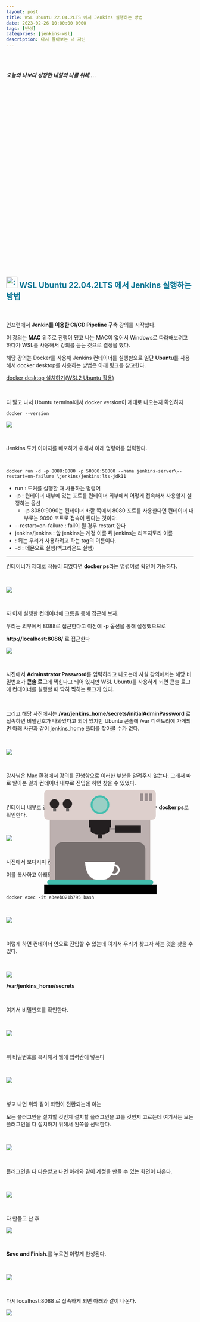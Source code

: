 ```yaml
---
layout: post
title: WSL Ubuntu 22.04.2LTS 에서 Jenkins 실행하는 방법
date: 2023-02-26 10:00:00 0000
tags: [반성]
categories: [jenkins-wsl]
description: 다시 돌아보는 내 자신
---
```


<br><br>

_**오늘의 나보다 성장한 내일의 나를 위해....**_

<br>

<br><br>

<style>
.containercoffee {
  width: 300px;
  height: 280px;
  position: relative;
  top: calc(50% - 140px);
  left: calc(50% - 150px);
}
.coffee-header {
  width: 100%;
  height: 80px;
  position: absolute;
  top: 0;
  left: 0;
  background-color: #ddcfcc;
  border-radius: 10px;
}
.coffee-header__buttons {
  width: 25px;
  height: 25px;
  position: absolute;
  top: 25px;
  background-color: #282323;
  border-radius: 50%;
}
.coffee-header__buttons::after {
  content: "";
  width: 8px;
  height: 8px;
  position: absolute;
  bottom: -8px;
  left: calc(50% - 4px);
  background-color: #615e5e;
}
.coffee-header__button-one {
  left: 15px;
}
.coffee-header__button-two {
  left: 50px;
}
.coffee-header__display {
  width: 50px;
  height: 50px;
  position: absolute;
  top: calc(50% - 25px);
  left: calc(50% - 25px);
  border-radius: 50%;
  background-color: #9acfc5;
  border: 5px solid #43beae;
  box-sizing: border-box;
}
.coffee-header__details {
  width: 8px;
  height: 20px;
  position: absolute;
  top: 10px;
  right: 10px;
  background-color: #9b9091;
  box-shadow: -12px 0 0 #9b9091, -24px 0 0 #9b9091;
}
.coffee-medium {
  width: 90%;
  height: 160px;
  position: absolute;
  top: 80px;
  left: calc(50% - 45%);
  background-color: #bcb0af;
}
.coffee-medium:before {
  content: "";
  width: 90%;
  height: 100px;
  background-color: #776f6e;
  position: absolute;
  bottom: 0;
  left: calc(50% - 45%);
  border-radius: 20px 20px 0 0;
}
.coffe-medium__exit {
  width: 60px;
  height: 20px;
  position: absolute;
  top: 0;
  left: calc(50% - 30px);
  background-color: #231f20;
}
.coffe-medium__exit::before {
  content: "";
  width: 50px;
  height: 20px;
  border-radius: 0 0 50% 50%;
  position: absolute;
  bottom: -20px;
  left: calc(50% - 25px);
  background-color: #231f20;
}
.coffe-medium__exit::after {
  content: "";
  width: 10px;
  height: 10px;
  position: absolute;
  bottom: -30px;
  left: calc(50% - 5px);
  background-color: #231f20;
}
.coffee-medium__arm {
  width: 70px;
  height: 20px;
  position: absolute;
  top: 15px;
  right: 25px;
  background-color: #231f20;
}
.coffee-medium__arm::before {
  content: "";
  width: 15px;
  height: 5px;
  position: absolute;
  top: 7px;
  left: -15px;
  background-color: #9e9495;
}
.coffee-medium__cup {
  width: 80px;
  height: 47px;
  position: absolute;
  bottom: 0;
  left: calc(50% - 40px);
  background-color: #FFF;
  border-radius: 0 0 70px 70px / 0 0 110px 110px;
}
.coffee-medium__cup::after {
  content: "";
  width: 20px;
  height: 20px;
  position: absolute;
  top: 6px;
  right: -13px;
  border: 5px solid #FFF;
  border-radius: 50%;
}
@keyframes liquid {
  0% {
    height: 0px;  
    opacity: 1;
  }
  5% {
    height: 0px;  
    opacity: 1;
  }
  20% {
    height: 62px;  
    opacity: 1;
  }
  95% {
    height: 62px;
    opacity: 1;
  }
  100% {
    height: 62px;
    opacity: 0;
  }
}
.coffee-medium__liquid {
  width: 6px;
  height: 63px;
  opacity: 0;
  position: absolute;
  top: 50px;
  left: calc(50% - 3px);
  background-color: #74372b;
  animation: liquid 4s 4s linear infinite;
}
.coffee-medium__smoke {
  width: 8px;
  height: 20px;
  position: absolute;  
  border-radius: 5px;
  background-color: #b3aeae;
}
@keyframes smokeOne {
  0% {
    bottom: 20px;
    opacity: 0;
  }
  40% {
    bottom: 50px;
    opacity: .5;
  }
  80% {
    bottom: 80px;
    opacity: .3;
  }
  100% {
    bottom: 80px;
    opacity: 0;
  }
}
@keyframes smokeTwo {
  0% {
    bottom: 40px;
    opacity: 0;
  }
  40% {
    bottom: 70px;
    opacity: .5;
  }
  80% {
    bottom: 80px;
    opacity: .3;
  }
  100% {
    bottom: 80px;
    opacity: 0;
  }
}
.coffee-medium__smoke-one {
  opacity: 0;
  bottom: 50px;
  left: 102px;
  animation: smokeOne 3s 4s linear infinite;
}
.coffee-medium__smoke-two {
  opacity: 0;
  bottom: 70px;
  left: 118px;
  animation: smokeTwo 3s 5s linear infinite;
}
.coffee-medium__smoke-three {
  opacity: 0;
  bottom: 65px;
  right: 118px;
  animation: smokeTwo 3s 6s linear infinite;
}
.coffee-medium__smoke-for {
  opacity: 0;
  bottom: 50px;
  right: 102px;
  animation: smokeOne 3s 5s linear infinite;
}
.coffee-footer {
  width: 95%;
  height: 15px;
  position: absolute;
  bottom: 25px;
  left: calc(50% - 47.5%);
  background-color: #41bdad;
  border-radius: 10px;
}
.coffee-footer::after {
  content: "";
  width: 106%;
  height: 26px;
  position: absolute;
  bottom: -25px;
  left: -8px;
  background-color: #000;
}
</style>

<div class="containercoffee">
    <div class="coffee-header">
      <div class="coffee-header__buttons coffee-header__button-one"></div>
      <div class="coffee-header__buttons coffee-header__button-two"></div>
      <div class="coffee-header__display"></div>
      <div class="coffee-header__details"></div>
    </div>
    <div class="coffee-medium">
      <div class="coffe-medium__exit"></div>
      <div class="coffee-medium__arm"></div>
      <div class="coffee-medium__liquid"></div>
      <div class="coffee-medium__smoke coffee-medium__smoke-one"></div>
      <div class="coffee-medium__smoke coffee-medium__smoke-two"></div>
      <div class="coffee-medium__smoke coffee-medium__smoke-three"></div>
      <div class="coffee-medium__smoke coffee-medium__smoke-for"></div>
      <div class="coffee-medium__cup"></div>
    </div>
    <div class="coffee-footer"></div>
</div>

<br><br><br><br>

<h2 style="color:#107896;  font-weight:bold">

<br>

<img class="emoji" title=":pushpin:" alt=":pushpin:" src="https://github.githubassets.com/images/icons/emoji/unicode/270f.png" height="30" width="30"> WSL Ubuntu 22.04.2LTS 에서 Jenkins 실행하는 방법
</h2>

<br>

인프런에서 **Jenkin를 이용한 CI/CD Pipeline 구축** 강의를 시작했다.

이 강의는 **MAC** 위주로 진행이 됐고 나는 MAC이 없어서 Windows로 따라해보려고 하다가 WSL를 사용해서 강의를 듣는 것으로 결정을 했다. 

해당 강의는 Docker를 사용해 Jenkins 컨테이너를 실행함으로 일단 **Ubuntu**를 사용해서 docker desktop를 사용하는 방법은 아래 링크를 참고한다.

[docker desktop 설치하기(WSL2 Ubuntu 활용)](https://goddaehee.tistory.com/313)

<br>

다 깔고 나서 Ubuntu terminal에서 docker version이 제대로 나오는지 확인하자

```shell
docker --version
```


![](/images/Jenkins/2023-02-26-19-41-38.png?style=centerme)

<br>

Jenkins 도커 이미지를 배포하기 위해서 아래 명령어를 입력한다.

<br>

```shell
docker run -d -p 8088:8080 -p 50000:50000 --name jenkins-server\--restart=on-failure \jenkins/jenkins:lts-jdk11
```

- run : 도커를 실행할 때 사용하는 명령어
- -p : 컨테이너 내부에 있는 포트를 컨테이너 외부에서 어떻게 접속해서 사용할지 설정하는 옵션
  - -p 8080:9090는 컨테이너 바깥 쪽에서 8080 포트를 사용한다면 컨테이너 내부로는 9090 포트로 접속이 된다는 것이다.
- --restart=on-failure : fail이 될 경우 restart 한다
- jenkins/jenkins : 앞 jenkins는 계정 이름 뒤 jenkins는 리포지토리 이름
- : 뒤는 우리가 사용하려고 하는 tag의 이름이다. 
- -d : 데몬으로 실행(백그라운드 실행)

---

컨테이너가 제대로 작동이 되었다면 **docker ps**라는 명령어로 확인이 가능하다.

<br>

![](/images/Jenkins/2023-02-26-19-53-35.png?style=centerme)

<br>

자 이제 실행한 컨테이너에 크롬을 통해 접근해 보자.

우리는 외부에서 8088로 접근한다고 이전에 -p 옵션을 통해 설정했으므로 

**http://localhost:8088/** 로 접근한다
<br>

![](/images/Jenkins/2023-02-26-19-54-37.png?style=centerme)

<br>

사진에서 **Adminstrator Password**를 입력하라고 나오는데 사실 강의에서는 해당 비밀번호가 **콘솔 로그**에 찍힌다고 되어 있지만 WSL Ubuntu를 사용하게 되면 콘솔 로그에 컨테이너를 실행할 때 딱히 찍히는 로그가 없다.

<br>

그리고 해당 사진에서는 **/var/jenkins_home/secrets/initialAdminPassword** 로 접속하면 비밀번호가 나와있다고 되어 있지만 Ubuntu 콘솔에 /var 디렉토리에 가게되면 아래 사진과 같이 jenkins_home 폴더를 찾아볼 수가 없다.

<br>

![](/images/Jenkins/2023-02-26-19-57-45.png?style=centerme)

<br>

강사님은 Mac 환경에서 강의를 진행함으로 이러한 부분을 알려주지 않는다. 그래서 따로 알아본 결과 컨테이너 내부로 진입을 하면 찾을 수 있었다.

<br>

컨테이너 내부로 진입하기 위해서는 컨테이너 ID를 알아야 하는데 이는 **docker ps**로 확인한다.

<br>

![](/images/Jenkins/2023-02-26-20-00-15.png?style=centerme)

<br>

사진에서 보다시피 컨테이너 ID는 e3eeb021b795 이다.

이를 복사하고 아래와 같이 입력한다.

<br>

```shell
docker exec -it e3eeb021b795 bash
```

<br>

![](/images/Jenkins/2023-02-26-20-01-27.png?style=centerme)

<br>

이렇게 하면 컨테이너 안으로 진입할 수 있는데 여기서 우리가 찾고자 하는 것을 찾을 수 있다.

<br>

![](/images/Jenkins/2023-02-26-20-02-45.png?style=centerme)

**/var/jenkins_home/secrets**

<br>

여기서 비밀번호를 확인한다.

<br>

![](/images/Jenkins/2023-02-26-20-03-40.png?style=centerme)

<br>

위 비밀번호를 복사해서 웹에 입력칸에 넣는다

<br>

![](/images/Jenkins/2023-02-26-20-04-12.png?style=centerme)

<br>

넣고 나면 위와 같이 화면이 전환되는데 이는 

모든 플러그인을 설치할 것인지 설치할 플러그인을 고를 것인지 고르는데 여기서는 모든 플러그인을 다 설치하기 위해서 왼쪽을 선택한다.

<br>

![](/images/Jenkins/2023-02-26-20-06-30.png?style=centerme)

<br>

플러그인을 다 다운받고 나면 아래와 같이 계정을 만들 수 있는 화면이 나온다.

<br>

![](/images/Jenkins/2023-02-26-20-12-12.png?style=centerme)

<br>

다 만들고 난 후

![](/images/Jenkins/2023-02-26-20-12-40.png?style=centerme)

<br>

**Save and Finish**.를 누르면 이렇게 완성된다.

<br>

![](/images/Jenkins/2023-02-26-20-13-09.png?style=centerme)

<br>

다시 localhost:8088 로 접속하게 되면 아래와 같이 나온다.

![](/images/Jenkins/2023-02-26-20-13-53.png?style=centerme)
